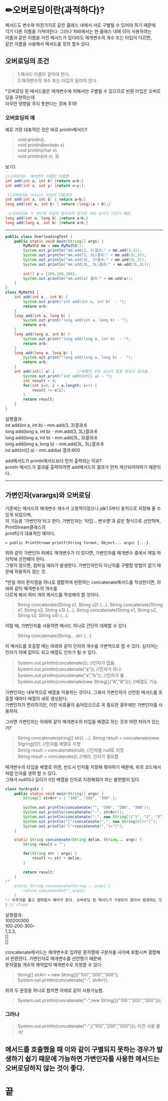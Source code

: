 # ✏오버로딩이란(과적하다)?
메서드도 변수와 마찬가지로 같은 클래스 내에서 서로 구별될 수 있어야 하기 때문에  
각기 다른 이름을 가져야한다. 그러나 자바에서는 한 클래스 내에 이미 사용하려는  
이름과 같은 이름을 가진 메서드가 있더라도 매개변수의 개수 또는 타입이 다르면,  
같은 이름을 사용해서 메서드를 정의 할수 있다.  

## 오버로딩의 조건  
> 1.메서드 이름이 같아야 한다.  
> 2.매개변수의 개수 또는 타입이 달라야 한다.  

*오버로딩 된 메서드들은 매개변수에 의해서만 구별될 수 있으므로 반환 타입은 오버로딩을 구현하는데  
아무런 영향을 주지 못한다는 것에 주의!  
  
  
### 오버로딩의 예  
예로 가장 대표적인 것은 바로 println메서드!!  
> void println().  
> void println(boolean x)   
> void println(char x).  
> void println(int x).  등   
  
  
  
보기1.  
```java   
//오버로딩x  매개변수 이름만 다를뿐 
int add(int a, int b) {return a+b;}
int add(int x, int y) {return x+y;}. 
  
 //오버로딩x return 타입만 다를경우
int add(int a, int b) { return a+b;}
long add(int a, int b) { return (long)(a + b);}  
  
 //오버로딩o 각 변수의 타입이 정의되어 있지만 서로 순서가 다르기 때문.  
long add(int a, long b) {return a+b;}
long add(long a, int b) {return a+b;}
```
--- 

```java
public class OverloadingTest {
	public static void main(String[] args) {
		MyMath3 mm = new MyMath3();
		System.out.println("mm.add(3, 3)결과:" + mm.add(3,3));
		System.out.println("mm.add(3, 3L)결과:" + mm.add(3L,3));
		System.out.println("mm.add(3L, 3)결과:" + mm.add(3L,3));
		System.out.println("mm.add(3L, 3L)결과:" + mm.add(3L,3L));
		 
		int[] a = {100,200,300};
		System.out.println("mm.add(a) 결과:" + mm.add(a));
	}
}
class MyMath3 {
	int add(int a , int b) {
		System.out.print("int add(int a, int b)  - ");
		return a+b;
	}
	long add(int a, long b) {
		System.out.print("long add(int a, long b) - ");
		return a+b;
	}
	long add(long a, int b) {
		System.out.print("long add(long a, int b)  - ");
		return a+b;
	}
	long add(long a, long b) {
		System.out.print("long add(long a, long b) -  ");
		return a+b;
	}
	int add(int[] a) {			//배열의 모든 요소의 합을 결과로 돌려줌. 
		System.out.print("int add(int[] a) - ");
		int result = 0;
		for(int i=0; i < a.length; i++) {
			result += a[i];
		}
		return result;
	}
}
```
실행결과:  
int add(int a, int b)  - mm.add(3, 3)결과:6  
long add(long a, int b)  - mm.add(3, 3L)결과:6  
long add(long a, int b)  - mm.add(3L, 3)결과:6  
long add(long a, long b) -  mm.add(3L, 3L)결과:6  
int add(int[] a) - mm.add(a) 결과:600  
  
add메서드가 println메서드보다 먼저 출력되는 이유?  
println 메서드가 결과를 출력하려면 add메서드의 결과가 먼저 계산되어야하기 때문이다.    

-----

## 가변인자(varargs)와 오버로딩  
기존에는 메서드의 매개변수 개수가 고정적이었으나 jdk1.5부터 동적으로 지정해 줄 수 있게 되었으며,  
이 기능을 '가변인자'라고 한다. 가변인자는 '타입... 변수명'과 같은 형식으로 선언하며, PrintStream클래스의  
printf()가 대표적인 예이다.  

	> public PrintStream printf(String format, Object... args) {...}. 
	
위와 같이 가변인자 외에도 매개변수가 더 있다면, 가변인자를 매개변수 중에서 제일 마지막에 선언해야 한다.  
그렇지 않으면, 컴파일 에러가 발생한다. 가변인자인지 아닌지를 구별할 방법이 없기 때문에 허용하지 않는 것.  
  
*만일 여러 문자열을 하나로 결합하여 반환하는 concatenate메서드를 작성한다면, 아래와 같이 매개변수의 개수를  
다르게 해서 여러 개의 메서드를 작성해야 할 것이다.  

> String concatenate(String s1, String s2) {...}. 
> String concatenate(String s1, String s2, String s3) {...}. 
> String concatenate(String s1, String s2, String s3, String s4) {...}. 

이럴 때, 가변인자를 사용하면 메서드 하나로 간단히 대체할 수 있다.  

> String concatenate(String... str) {...}  

이 메서드를 호출할 때는 아래와 같이 인자의 개수를 가변적으로 할 수 있다. 심지어는 인자가 아예 없어도 되고 배열도 인자가 될 수 있다.  

> System.out.println(concatenate());	//인자가 없음.  
> System.out.println(concatenate("a"));		//인자가 하나.  
> System.out.println(concatenate("a","b"));	//인자가 둘.  
> System.out.println(concatenate(new String[]{"A","B"}));	//배열도 가능  

가변인자는 내부적으로 배열을 이용하는 것이다. 그래서 가변인자가 선언된 메서드를 호출할 때마다 배열이 새로 생성된다.  
가변인자가 편리하지만, 이런 비효율이 숨어있으므로 꼭 필요한 경우에만 가변인자를 사용하자.  
  
그러면 가변인자는 아래와 같이 매개변수의 타입을 배열로 하는 것과 어떤 차이가 있는가?  

> String concatenate(string[] str){ ...}. 
> String result = concatenate(new Stgring[0]); 	//인자를 배열로 지정  
> String result = concatenate(null);		//인자를 null로 지정  
> String result = concatenate();		//에러. 인자가 필요함  
 
매개변수의 타입을 배열로 하면, 반드시 인자를 지정해 줘야하기 때문에, 위의 코드에서 처럼 인자를 생략 할 수 있다.  
그래서 null이나 길이가 0인 배열을 인자로 지정해줘야 하는 불편함이 있다.  
  
```java
class VarArgsEx {
	public static void main(String[] args) {
		String[] strArr = { "100", "200", "300" };
		
		System.out.println(concatenate("", "100", "200", "300"));
		System.out.println(concatenate("-", strArr));
		System.out.println(concatenate(",", new String[]{"1", "2", "3"}));
		System.out.println("["+concatenate(",", new String[0])+"]");
		System.out.println("["+concatenate(",")+"]");
	}

	static String concatenate(String delim, String... args) {
		String result = "";

		for(String str : args) {
			result += str + delim;
		}
		
		return result;
	}
/*
	static String concatenate(String... args) {
		return concatenate("",args);
	}
*/ 이주석을 풀고 컴파일시 에러가 뜬다. 오버로딩 된 메서드가 구분되지 않아서 발생하는 것 
} // class
```
실행결과:  
100200300  
100-200-300-   
1,2,3,  
[]  
[]  

concatenate메서드는 매개변수로 입려된 문자열에 구분자를 사이에 포함시켜 결합해서 반환한다. 가변인자로 매개변수를 선언했기 때문에  
문자열을 개수의 제약없이 매개변수로 지정할 수 있다.  

> String[] strArr = new String[]{"100","200","300"};  
> System.out.println(concatenate("-", strArr));  

위의 두 문장을 하나로 합치면 아래로 같이 사용가능함.  

> System.out.println(concatenate("-",new String[]{"100","200","300"}));  

### 그러나
  
> System.out.println(concatenate("-",{"100","200","300"})); 이건 사용 불가!  



## 메서드를 호출했을 때 이와 같이 구별되지 못하는 경우가 발생하기 쉽기 때문에 가능하면 가변인자를 사용한 메서드는 오버로딩하지 않는 것이 좋다.  
  
# 끝




